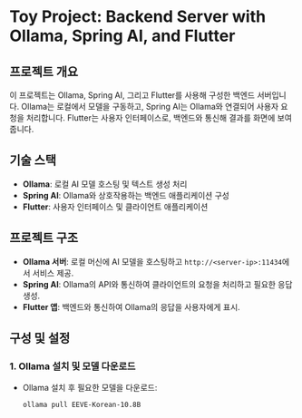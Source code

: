 # Toy Project: Backend Server with Ollama, Spring AI, and Flutter

## 프로젝트 개요

이 프로젝트는 Ollama, Spring AI, 그리고 Flutter를 사용해 구성한 백엔드 서버입니다. Ollama는 로컬에서 모델을 구동하고, Spring AI는 Ollama와 연결되어 사용자 요청을 처리합니다. Flutter는 사용자 인터페이스로, 백엔드와 통신해 결과를 화면에 보여줍니다.

## 기술 스택
- **Ollama**: 로컬 AI 모델 호스팅 및 텍스트 생성 처리
- **Spring AI**: Ollama와 상호작용하는 백엔드 애플리케이션 구성
- **Flutter**: 사용자 인터페이스 및 클라이언트 애플리케이션

## 프로젝트 구조
- **Ollama 서버**: 로컬 머신에 AI 모델을 호스팅하고 `http://<server-ip>:11434`에서 서비스 제공.
- **Spring AI**: Ollama의 API와 통신하여 클라이언트의 요청을 처리하고 필요한 응답 생성.
- **Flutter 앱**: 백엔드와 통신하여 Ollama의 응답을 사용자에게 표시.

## 구성 및 설정
### 1. Ollama 설치 및 모델 다운로드
- Ollama 설치 후 필요한 모델을 다운로드:
  ```bash
  ollama pull EEVE-Korean-10.8B

